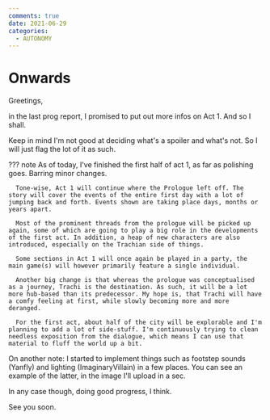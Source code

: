```yaml
---
comments: true
date: 2021-06-29
categories:
  - AUTONOMY
---
```


# Onwards
Greetings,

in the last prog report, I promised to put out more infos on Act 1. And so I shall.

Keep in mind I'm not good at deciding what's a spoiler and what's not. So I will just flag the lot of it as such.

??? note 
      As of today, I've finished the first half of act 1, as far as polishing goes. Barring minor changes.

      Tone-wise, Act 1 will continue where the Prologue left off. The story will cover the events of the entire first day with a lot of jumping back and forth. Events shown are taking place days, months or years apart.

      Most of the prominent threads from the prologue will be picked up again, some of which are going to play a big role in the developments of the first act. In addition, a heap of new characters are also introduced, especially on the Trachian side of things.

      Some sections in Act 1 will once again be played in a party, the main game(s) will however primarily feature a single individual.

      Another big change is that whereas the prologue was conceptualised as a journey, Trachi is the destination. As such, it will be a lot more hub-based than its predecessor. My hope is, that Trachi will have a comfy feeling at first, while slowly becoming more and more deranged.

      For the first act, about half of the city will be explorable and I'm planning to add a lot of side-stuff. I'm continuously trying to clean needless exposition from the dialogue, which means I can use that material to fluff the world up a bit. 

On another note: I started to implement things such as footstep sounds (Yanfly) and lighting (ImaginaryVillain) in a few places. You can see an example of the latter, in the image I'll upload in a sec.

In any case though, doing good progress, I think.

See you soon.
